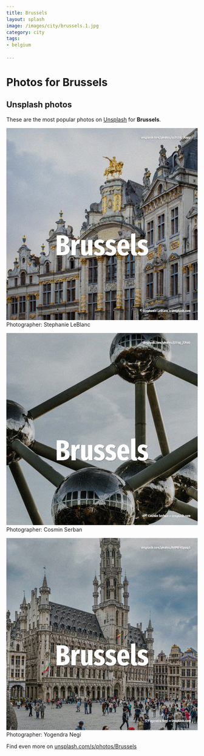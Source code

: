 ```yaml
---
title: Brussels
layout: splash
image: /images/city/brussels.1.jpg
category: city
tags:
- belgium

---
```

# Photos for Brussels
 
## Unsplash photos
These are the most popular photos on [Unsplash](https://unsplash.com) for **Brussels**.
 
![Brussels](/images/city/brussels.1.jpg)
Photographer:  Stephanie LeBlanc
 
![Brussels](/images/city/brussels.2.jpg)
Photographer:  Cosmin Serban
 
![Brussels](/images/city/brussels.3.jpg)
Photographer:  Yogendra Negi
 
Find even more on [unsplash.com/s/photos/Brussels](https://unsplash.com/s/photos/Brussels)
 
